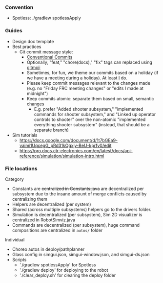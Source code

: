 ### Convention

- Spotless: ./gradlew spotlessApply

### Guides

- Design doc template
- Best practices
  - Git commit message style:
    - [Conventional Commits](https://www.conventionalcommits.org/en/v1.0.0/)
    - Optionally, "feat," "chore(docs)," "fix" tags can replaced using [gitmoji](https://gitmoji.dev)
    - Sometimes, for fun, we theme our commits based on a holiday (if we have a meeting during a holiday). At least [I](https://github.com/ThatXliner) do.
    - Please keep commit messages relevant to the changes made (e.g. no "Friday FRC meeting changes" or "edits I made at midnight")
    - Keep commits atomic: separate them based on small, semantic changes
      - E.g. prefer "Added shooter subsystem," "implemented commands for shooter subsystem," and "Linked up operator controls to shooter" over the non-atomic "implemented everything shooter subsystem" (instead, that should be a separate branch)
- Sim tutorials
  - https://docs.google.com/document/d/1t7bGEa9-vaimi1UqcegG_pRd31kOgxjv-BeU-kprfy0/edit
  - https://pro.docs.ctr-electronics.com/en/latest/docs/api-reference/simulation/simulation-intro.html

### File locations

Category

- Constants are ~~centralized in Constants.java~~ are decentralized per subsystem due to the insane amount of merge conflicts caused by centralizing them
- Helpers are decentralized (per system)
- Shared (across multiple subsystems) helpers go to the drivers folder.
- Simulation is decentralized (per subsystem), Sim 2D visualizer is centralized in RobotSimviz.java
- Commands are decentralized (per subsystem), huge command compositions are centralized in `autos/` folder

Individual

- Choreo autos in deploy/pathplanner
- Glass config in simgui.json, simgui-window.json, and simgui-ds.json
- Scripts
  - './gradlew spotlessApply' for Spotless
  - './gradlew deploy' for deploying to the robot
  - './clear_deploy.sh' for clearing the deploy folder
